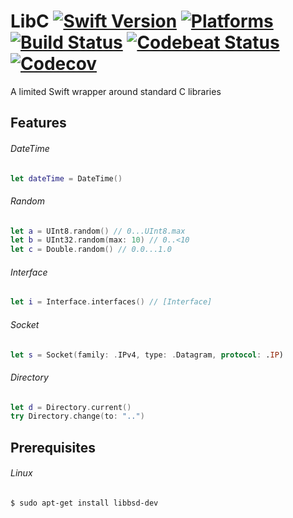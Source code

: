 LibC [![Swift Version](https://img.shields.io/badge/Swift-4.0-orange.svg)](https://swift.org/download/#releases) [![Platforms](https://img.shields.io/badge/Platforms-macOS%20|%20Linux-lightgray.svg)](https://swift.org/download/#releases) [![Build Status](https://travis-ci.org/DavidSkrundz/LibC.svg?branch=master)](https://travis-ci.org/DavidSkrundz/LibC) [![Codebeat Status](https://codebeat.co/badges/ef1bd196-3a7c-41c5-a1fd-3a5c2f6aea55)](https://codebeat.co/projects/github-com-davidskrundz-libc) [![Codecov](https://codecov.io/gh/DavidSkrundz/LibC/branch/master/graph/badge.svg)](https://codecov.io/gh/DavidSkrundz/LibC)
====

A limited Swift wrapper around standard C libraries


Features
--------

###### DateTime
```Swift
let dateTime = DateTime()
```

###### Random
```Swift
let a = UInt8.random() // 0...UInt8.max
let b = UInt32.random(max: 10) // 0..<10
let c = Double.random() // 0.0...1.0
```

###### Interface
```Swift
let i = Interface.interfaces() // [Interface]
```

###### Socket
```Swift
let s = Socket(family: .IPv4, type: .Datagram, protocol: .IP)
```

###### Directory
```Swift
let d = Directory.current()
try Directory.change(to: "..")
```

Prerequisites
-------------

###### Linux
`$ sudo apt-get install libbsd-dev`
